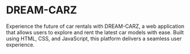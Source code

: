 # DREAM-CARZ
Experience the future of car rentals with DREAM-CARZ, a web application that allows users to explore and rent the latest car models with ease. Built using HTML, CSS, and JavaScript, this platform delivers a seamless user experience.
